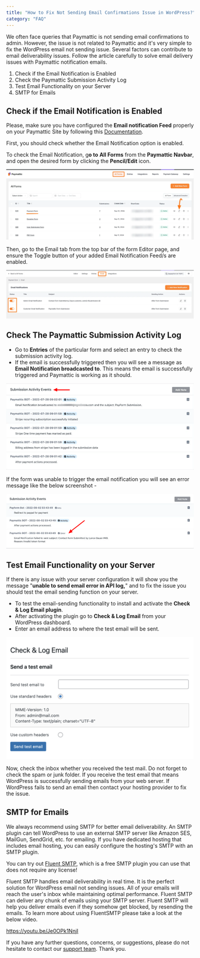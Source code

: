 ```yaml
---
title: "How to Fix Not Sending Email Confirmations Issue in WordPress?"
category: "FAQ"
---
```


We often face queries that Paymattic is not sending email confirmations to admin. However, the issue is not related to Paymattic and it's very simple to fix the WordPress email not sending issue. Several factors can contribute to email deliverability issues. Follow the article carefully to solve email delivery issues with Paymattic notification emails.

1. Check if the Email Notification is Enabled
2. Check the Paymattic Submission Activity Log
3. Test Email Functionality on your Server
4. SMTP for Emails

## Check if the Email Notification is Enabled

Please, make sure you have configured the **Email notification Feed** properly on your Paymattic Site by following this [Documentation](../email-notification-settings/how-to-setup-email-notifications-in-paymattic-wordpress-plugin.md).

First, you should check whether the Email Notification option is enabled.

To check the Email Notification, g**o to**  **All Forms** from the **Paymattic Navbar**, and open the desired form by clicking the **Pencil/Edit** icon.

![EditPencil icon](../public/images/faq/how-to-fix-not-sending-email-confirmations-issue-in-wordpress-with-paymattic/EditPencil-icon-of-a-specific-form-2-scaled.webp)

Then, go to the Email tab from the top bar of the form Editor page, and ensure the Toggle button of your added Email Notification Feed/s are enabled.

![Email notification feed](../public/images/faq/how-to-fix-not-sending-email-confirmations-issue-in-wordpress-with-paymattic/enabled-email-notification-feed-scaled.webp)

## Check The Paymattic Submission Activity Log

- Go to **Entries** of the particular form and select an entry to check the submission activity log.
- If the email is successfully triggered then you will see a message as **Email Notification broadcasted to**. This means the email is successfully triggered and Paymattic is working as it should.

![Submission Activity Events](../public/images/faq/how-to-fix-not-sending-email-confirmations-issue-in-wordpress-with-paymattic/add1-1.png)

If the form was unable to trigger the email notification you will see an error message like the below screenshot -

![error message](../public/images/faq/how-to-fix-not-sending-email-confirmations-issue-in-wordpress-with-paymattic/add2-1.png)

## Test Email Functionality on your Server

If there is any issue with your server configuration it will show you the message "**unable to send email error in API log,**" and to fix the issue you should test the email sending function on your server.
- To test the email-sending functionality to install and activate the **Check & Log Email plugin**.
- After activating the plugin go to **Check & Log Email** from your WordPress dashboard.
- Enter an email address to where the test email will be sent.

![Test email](../public/images/faq/how-to-fix-not-sending-email-confirmations-issue-in-wordpress-with-paymattic/Test-email-1024x663.png)

Now, check the inbox whether you received the test mail. Do not forget to check the spam or junk folder. If you receive the test email that means WordPress is successfully sending emails from your web server. If WordPress fails to send an email then contact your hosting provider to fix the issue.

## SMTP for Emails

We always recommend using SMTP for better email deliverability. An SMTP plugin can tell WordPress to use an external SMTP server like Amazon SES, MailGun, SendGrid, etc. for emailing. If you have dedicated hosting that includes email hosting, you can easily configure the hosting's SMTP with an SMTP plugin.

You can try out [Fluent SMTP](https://wordpress.org/plugins/fluent-smtp/), which is a free SMTP plugin you can use that does not require any license!

Fluent SMTP handles email deliverability in real time. It is the perfect solution for WordPress email not sending issues. All of your emails will reach the user's inbox while maintaining optimal performance. Fluent SMTP can deliver any chunk of emails using your SMTP server. Fluent SMTP will help you deliver emails even if they somehow get blocked, by resending the emails. To learn more about using FluentSMTP please take a look at the below video.

https://youtu.be/Je0OPk1NnjI 

If you have any further questions, concerns, or suggestions, please do not hesitate to contact our [support team](https://wpmanageninja.com/support-tickets/). Thank you.